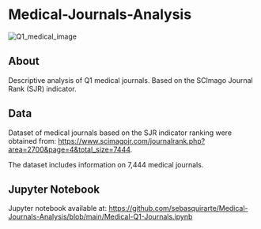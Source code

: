 # Medical-Journals-Analysis

![Q1_medical_image](https://github.com/user-attachments/assets/18c4c85e-7009-484e-82bd-c6f9420996d5)

## About
Descriptive analysis of Q1 medical journals. Based on the SCImago Journal Rank (SJR) indicator.

## Data
Dataset of medical journals based on the SJR indicator ranking were obtained from: https://www.scimagojr.com/journalrank.php?area=2700&page=4&total_size=7444.

The dataset includes information on 7,444 medical journals.

## Jupyter Notebook
Jupyter notebook available at: https://github.com/sebasquirarte/Medical-Journals-Analysis/blob/main/Medical-Q1-Journals.ipynb

